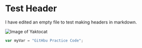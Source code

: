 # Test Header

I have edited an empty file to test making headers in markdown.

![Image of Yaktocat](https://octodex.github.com/images/yogitocat.png)

``` javascript
var myVar = "GitHbu Practice Code";
```
